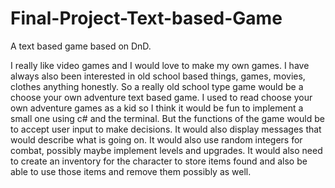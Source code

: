 # Final-Project-Text-based-Game
A text based game based on DnD.


I really like video games and I would love to make my own games. I have always also been interested in old school based things, games, movies, clothes anything honestly. So a really old school type game would be a choose your own adventure text based game. I used to read choose your own adventure games as a kid so I think it would be fun to implement a small one using c# and the terminal.  But the functions of the game would be to accept user input to make decisions. It would also  display messages that would describe what is going on. It would also use random integers for combat, possibly maybe implement levels and upgrades. It would also need to create an inventory for the character to store items found and also be able to use those items and remove them possibly as well.

